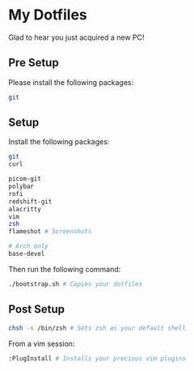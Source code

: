 # My Dotfiles

Glad to hear you just acquired a new PC!

## Pre Setup

Please install the following packages:

```sh
git
```

## Setup

Install the following packages:

```sh
git
curl

picom-git
polybar
rofi
redshift-git
alacritty
vim
zsh
flameshot # Screenshots

# Arch only
base-devel
```

Then run the following command:

```sh
./bootstrap.sh # Copies your dotfiles
```

## Post Setup

```sh
chsh -s /bin/zsh # Sets zsh as your default shell
```

From a vim session:

```sh
:PlugInstall # Installs your precious vim plugins
```
